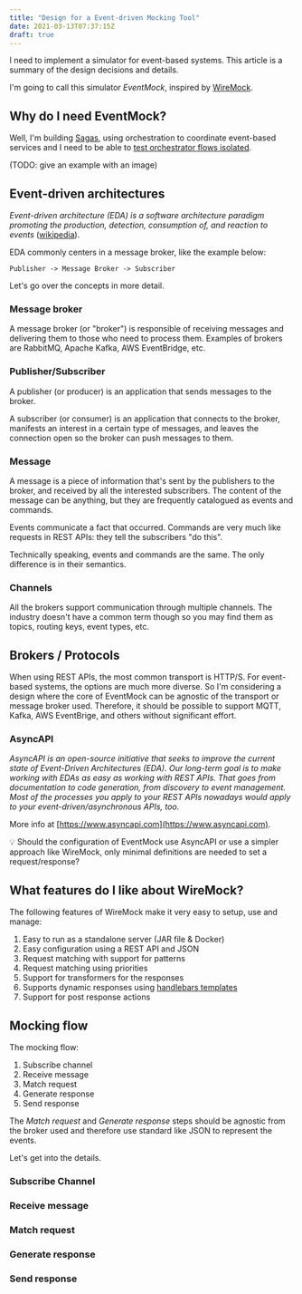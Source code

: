 ```yaml
---
title: "Design for a Event-driven Mocking Tool"
date: 2021-03-13T07:37:15Z
draft: true
---
```


I need to implement a simulator for event-based systems. This article is a
summary of the design decisions and details.

I'm going to call this simulator _EventMock_, inspired by
[WireMock](http://wiremock.org/).

## Why do I need EventMock?

Well, I'm building [Sagas](https://microservices.io/patterns/data/saga.html),
using orchestration to coordinate event-based services and I need to be able to
[test orchestrator flows isolated](https://martinfowler.com/articles/microservice-testing/#testing-component-in-process-diagram).

(TODO: give an example with an image)

## Event-driven architectures

_Event-driven architecture (EDA) is a software architecture paradigm promoting
the production, detection, consumption of, and reaction to events_
([wikipedia](https://en.wikipedia.org/wiki/Event-driven_architecture)).

EDA commonly centers in a message broker, like the example below:

`Publisher -> Message Broker -> Subscriber`

Let's go over the concepts in more detail.

### Message broker

A message broker (or "broker") is responsible of receiving messages and
delivering them to those who need to process them. Examples of brokers are
RabbitMQ, Apache Kafka, AWS EventBridge, etc.

### Publisher/Subscriber

A publisher (or producer) is an application that sends messages to the broker.

A subscriber (or consumer) is an application that connects to the broker,
manifests an interest in a certain type of messages, and leaves the connection
open so the broker can push messages to them.

### Message

A message is a piece of information that's sent by the publishers to the broker,
and received by all the interested subscribers. The content of the message can
be anything, but they are frequently catalogued as events and commands.

Events communicate a fact that occurred. Commands are very much like requests in
REST APIs: they tell the subscribers "do this".

Technically speaking, events and commands are the same. The only difference is
in their semantics.

### Channels

All the brokers support communication through multiple channels. The industry
doesn't have a common term though so you may find them as topics, routing keys,
event types, etc.

## Brokers / Protocols

When using REST APIs, the most common transport is HTTP/S. For event-based
systems, the options are much more diverse. So I'm considering a design where
the core of EventMock can be agnostic of the transport or message broker used.
Therefore, it should be possible to support MQTT, Kafka, AWS EventBrige, and
others without significant effort.

### AsyncAPI

_AsyncAPI is an open-source initiative that seeks to improve the current state
of Event-Driven Architectures (EDA). Our long-term goal is to make working with
EDAs as easy as working with REST APIs. That goes from documentation to code
generation, from discovery to event management. Most of the processes you apply
to your REST APIs nowadays would apply to your event-driven/asynchronous APIs,
too._

More info at [https://www.asyncapi.com](https://www.asyncapi.com).

:bulb: Should the configuration of EventMock use AsyncAPI or use a simpler
approach like WireMock, only minimal definitions are needed to set a
request/response?

## What features do I like about WireMock?

The following features of WireMock make it very easy to setup, use and manage:

1. Easy to run as a standalone server (JAR file & Docker)
1. Easy configuration using a REST API and JSON
1. Request matching with support for patterns
1. Request matching using priorities
1. Support for transformers for the responses
1. Supports dynamic responses using
   [handlebars templates](https://handlebarsjs.com/)
1. Support for post response actions

## Mocking flow

The mocking flow:

1. Subscribe channel
1. Receive message
1. Match request
1. Generate response
1. Send response

The _Match request_ and _Generate response_ steps should be agnostic from the
broker used and therefore use standard like JSON to represent the events.

Let's get into the details.

### Subscribe Channel

### Receive message

### Match request

### Generate response

### Send response
